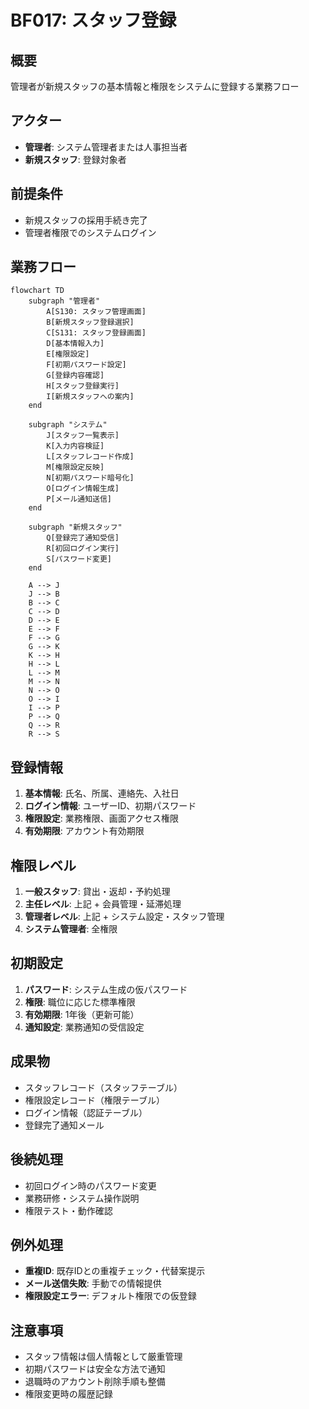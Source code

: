 # BF017: スタッフ登録

## 概要
管理者が新規スタッフの基本情報と権限をシステムに登録する業務フロー

## アクター
- **管理者**: システム管理者または人事担当者
- **新規スタッフ**: 登録対象者

## 前提条件
- 新規スタッフの採用手続き完了
- 管理者権限でのシステムログイン

## 業務フロー

```mermaid
flowchart TD
    subgraph "管理者"
        A[S130: スタッフ管理画面]
        B[新規スタッフ登録選択]
        C[S131: スタッフ登録画面]
        D[基本情報入力]
        E[権限設定]
        F[初期パスワード設定]
        G[登録内容確認]
        H[スタッフ登録実行]
        I[新規スタッフへの案内]
    end
    
    subgraph "システム"
        J[スタッフ一覧表示]
        K[入力内容検証]
        L[スタッフレコード作成]
        M[権限設定反映]
        N[初期パスワード暗号化]
        O[ログイン情報生成]
        P[メール通知送信]
    end
    
    subgraph "新規スタッフ"
        Q[登録完了通知受信]
        R[初回ログイン実行]
        S[パスワード変更]
    end
    
    A --> J
    J --> B
    B --> C
    C --> D
    D --> E
    E --> F
    F --> G
    G --> K
    K --> H
    H --> L
    L --> M
    M --> N
    N --> O
    O --> I
    I --> P
    P --> Q
    Q --> R
    R --> S
```

## 登録情報
1. **基本情報**: 氏名、所属、連絡先、入社日
2. **ログイン情報**: ユーザーID、初期パスワード
3. **権限設定**: 業務権限、画面アクセス権限
4. **有効期限**: アカウント有効期限

## 権限レベル
1. **一般スタッフ**: 貸出・返却・予約処理
2. **主任レベル**: 上記 + 会員管理・延滞処理
3. **管理者レベル**: 上記 + システム設定・スタッフ管理
4. **システム管理者**: 全権限

## 初期設定
1. **パスワード**: システム生成の仮パスワード
2. **権限**: 職位に応じた標準権限
3. **有効期限**: 1年後（更新可能）
4. **通知設定**: 業務通知の受信設定

## 成果物
- スタッフレコード（スタッフテーブル）
- 権限設定レコード（権限テーブル）
- ログイン情報（認証テーブル）
- 登録完了通知メール

## 後続処理
- 初回ログイン時のパスワード変更
- 業務研修・システム操作説明
- 権限テスト・動作確認

## 例外処理
- **重複ID**: 既存IDとの重複チェック・代替案提示
- **メール送信失敗**: 手動での情報提供
- **権限設定エラー**: デフォルト権限での仮登録

## 注意事項
- スタッフ情報は個人情報として厳重管理
- 初期パスワードは安全な方法で通知
- 退職時のアカウント削除手順も整備
- 権限変更時の履歴記録